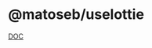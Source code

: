 # @matoseb/uselottie

[DOC](https://ecal-mid.notion.site/uselottie-f202070e8a194e2ca82007c114b25532)

